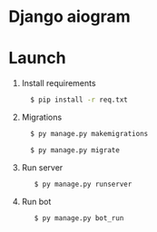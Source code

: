 # Django aiogram

# Launch
1. Install requirements

   ```bash
     $ pip install -r req.txt
   ```
2. Migrations
  
   ```bash
     $ py manage.py makemigrations
   ```
   ```bash
     $ py manage.py migrate
   ```
3. Run server

   ```bash
      $ py manage.py runserver
    ```
4. Run bot
   ```bash
      $ py manage.py bot_run
    ```

